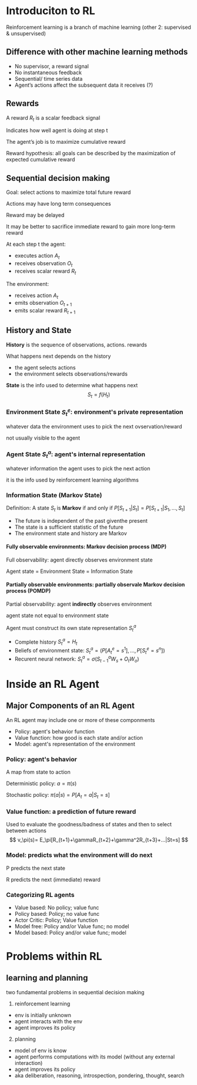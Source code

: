 # Introduciton to RL

Reinforcement learning is a branch of machine learning (other 2: supervised & unsupervised)

## Difference with other machine learning methods
- No supervisor, a reward signal
- No instantaneous feedback
- Sequential/ time series data
- Agent’s actions affect the subsequent data it receives (?)

## Rewards
A reward $R_t$ is a scalar feedback signal

Indicates how well agent is doing at step t

The agent’s job is to maximize cumulative reward

Reward hypothesis: all goals can be described by the maximization of expected cumulative reward

## Sequential decision making
Goal: select actions to maximize total future reward

Actions may have long term consequences

Reward may be delayed

It may be better to sacrifice immediate reward to gain more long-term reward

At each step t the agent:
- executes action $A_t$
- receives observation $O_t$
- receives scalar reward $R_t$

The environment:
- receives action $A_t$
- emits observation $O_{t+1}$
- emits scalar reward $R_{t+1}$

## History and State
**History** is the sequence of observations, actions. rewards

What happens next depends on the history
- the agent selects actions
- the environment selects observations/rewards

**State** is the info used to determine what happens next
$$
S_t = f(H_t)
$$

### Environment State $S_t^e$: environment's private representation
whatever data the environment uses to pick the next ovservation/reward

not usually visible to the agent

### Agent State $S_t^a$: agent's internal representation
whatever information the agent uses to pick the next action

it is the info used by reinforcement learning algorithms

### Information State (Markov State)
Definition: A state $S_t$ is **Markov** if and only if $P[S_{t+1}|S_t] = P[S_{t+1}|S_1,...,S_t]$
- The future is independent of the past giventhe present
- The state is a sufficient statistic of the future
- The environment state and history are Markov

#### Fully observable environments: Markov decision process (MDP)
Full observability: agent directly observes environment state

Agent state = Environment State = Information State

#### Partially observable environments: partially observale Markov decision process (POMDP)
Partial observability: agent **indirectly** observes environment

agent state not equal to environment state

Agent must construct its own state representation $S_t^a$
- Complete history $S_t^a = H_t$
- Beliefs of environment state: $S_t^a = (P[A_t^e=s^1],...,P[S_t^e= s^n])$
- Recurent neural network: $S_t^a=\sigma(S_{t-1}^aW_s+O_tW_o)$

# Inside an RL Agent

## Major Components of an RL Agent

An RL agent may include one or more of these componments
- Policy: agent's behavior function
- Value function: how good is each state and/or action
- Model: agent's representation of the environment

### Policy: agent's behavior
A map from state to action

Deterministic policy: $a=\pi(s)$

Stochastic policy: $\pi(a|s)=P[A_t=a|S_t=s]$

### Value function: a prediction of future reward
Used to evaluate the goodness/badness of states and then to select between actions
$$
v_\pi(s)= E_\pi[R_{t+1}+\gammaR_{t+2}+\gamma^2R_{t+3}+...|St=s]
$$

### Model: predicts what the environment will do next
P predicts the next state

R predicts the next (immediate) reward

### Categorizing RL agents
- Value based: No policy; value func
- Policy based: Policy; no value func
- Actor Critic: Policy; Value function
- Model free: Policy and/or Value func; no model
- Model based: Policy and/or value func; model

# Problems within RL

## learning and planning
two fundamental problems in sequential decision making
1. reinforcement learning
- env is initially unknown
- agent interacts with the env
- agent improves its policy
2. planning
- model of env is know
- agent performs computations with its model (without any external interaction)
- agent improves its policy
- aka deliberation, reasoning, introspection, pondering, thought, search
